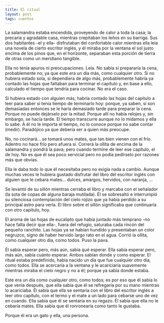```yaml
---
title: El ritual
layout: post
tags: cuentos
---
```


La salamandra estaba encendida, proveyendo de calor a toda la casa; la precaria y agradable casa, mientras crepitaban los leños en su barriga. Sus dos habitantes -el y ella- disfrutaban del confortable calor mientras ella leía una novela de cierto escritor inglés, y él miraba por la ventana el sol justo encima de los pinos que, en el horizonte, separaban esta porción de tierra de otras como un meridiano tangible.

Ella no tenía apuros ni preocupaciones. Leía. No sabía si prepararía la cena, probablemente no; ya que este era un día más, como cualquier otro. Si no hubiera estado sola, si dependiera de algo más, probablemente habría ya contado las hojas que faltaban para terminar el capítulo y, en base a ello, calculado el tiempo que tendría para cocinar. No era el caso.

Si hubiera estado con alguien más, habría contado las hojas del capítulo a leer para saber si tenía tiempo de terminarlo hoy: porque, ya saben, si son demasiadas entonces se le haría demasiado tarde para preparar la cena. Porque no puede dejárselo por la mitad. Porque allí no había relojes y, sin embargo, se hacía tarde. El tiempo transcurre aunque no lo midamos y ella lo sabe.
A él no le importa el tiempo, no lo conoce porque no sabe contar (medir). Paradójico ya que debería ser a quien más preocupe.

No, no cocinará... se tomará unos mates, que tan bien vienen con el frío. Adentro no hace frío pero afuera sí. Correrá la ollita de encima de la salamandra y pondrá la pava; pero cuando termine de leer ese capítulo, el de hoy. No es que él sea poco servicial pero no podía pedírselo por razones más que obvias.

Ella le daba todo lo que él necesitaba pero no exigía nada a cambio. Aunque muchas veces le hubiera gustado disfrutar del libro del escritor inglés con alguien que le cebara mates... dulces, amargos, hervidos, con naranja, ...

Se levantó de su sillón mientras cerraba el libro y marcaba con el señalador (la sota de copas de alguna baraja mutilada). Él se sobresaltó e interrumpió su silenciosa contemplación del cielo rojizo que ya había perdido a su principal astro para verla. El libro sobre el sillón significaba que continuaría con otro capítulo, hoy.

El aroma de las hojas de eucalipto que había juntado más temprano -no hace falta decir que ella-, fuera del refugio, saturaba cada rincón del pequeño ranchito. Las hojas ya se habían hundido y presentaban un color negruzco, signo de haber hervido largo rato en el agua. Corrió la ollita, como cualquier otro día, como todos. Puso la pava.

Él sabía esperar pero, más aún, sabía qué esperar. Ella sabía esperar pero, más aún, sabía cuánto esperar. Ambos sabían donde y como esperar. El ritual estaba predefinido, había nacido un día que fue cualquier otro día, como todos. Ella se acercaría a la ventana y le acariciaría suavemente mientras miraba el cielo negro y no a él; porque ya sabía donde estaba.

Este era un día como cualquier otro, como todos; es por eso que él sabía lo que venía después, que ella sabía que él se refregaría por su mano mientras lo acariciaba. Él sabía que ella se sentaría con el libro del escritor inglés a leer otro capítulo, con el termo y el mate a un lado para cebarse uno de vez en cuando. Ella sabía que él se sentaría en su regazo. Él sabía que ella no le cebaría mates. Ella sabía que él ronronearía como tanto le gustaba.

Porque él era un gato y ella, una persona.

